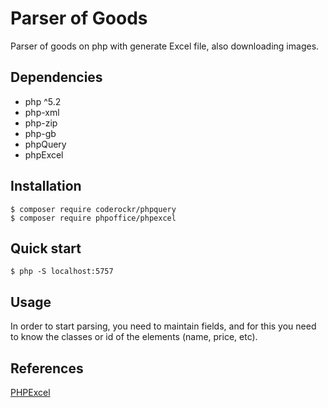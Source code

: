 # Parser of Goods

Parser of goods on php with generate Excel file, also downloading images.

## Dependencies

- php ^5.2
- php-xml
- php-zip
- php-gb
- phpQuery
- phpExcel

## Installation

```
$ composer require coderockr/phpquery
$ composer require phpoffice/phpexcel

```

## Quick start

```
$ php -S localhost:5757

```

## Usage

In order to start parsing, you need to maintain fields, and for this you need to know the classes or id of the elements (name, price, etc).

## References

[PHPExcel](https://github.com/PHPOffice/PHPExcel)
